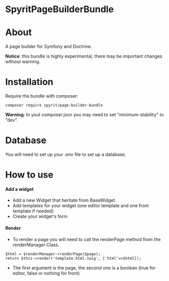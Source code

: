 SpyritPageBuilderBundle
=======================

# About 

A page builder for Symfony and Doctrine.

**Notice**: this bundle is highly experimental, there may be important changes without warning.

# Installation

Require the bundle with composer:

`composer require spyrit/page-builder-bundle`

**Warning**: In yout composer.json you may need to set "minimum-stability" to "dev".

# Database

You will need to set up your .env file to set up a database.

# How to use

#### Add a widget

* Add a new Widget that heritate from BaseWidget.
* Add templates for your widget (one editor template and one front template if needed)
* Create your widget's form


#### Render
	
* To render a page you will need to call the renderPage method from the renderManager Class.
```
$html = $renderManager->renderPage($page);
return $this->render('template.html.twig', ['html'=>$html]);
```
* The first argument is the page, the second one is a boolean (true for editor, false or nothing for front)




